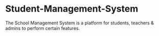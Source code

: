 # Student-Management-System
The School Management System is a platform for students, teachers &amp; admins to perform certain features. 
